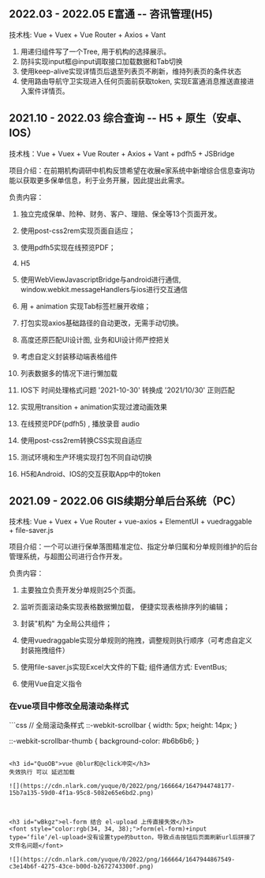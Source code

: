 <h2 id="ZhSM5">2022.03 - 2022.05       E富通 -- 咨讯管理(H5)</h2>
技术栈: Vue + Vuex + Vue Router + Axios + Vant

1. 用递归组件写了一个Tree, 用于机构的选择展示。
2. 防抖实现input框@input调取接口加载数据和Tab切换
3. 使用keep-alive实现详情页后退至列表页不刷新，维持列表页的条件状态
4. 使用路由导航守卫实现进入任何页面前获取token, 实现E富通消息推送直接进入案件详情页。



<h2 id="rLiAG">2021.10 - 2022.03       综合查询 --  H5 + 原生（安卓、IOS）</h2>
技术栈：Vue + Vuex + Vue Router + Axios + Vant + pdfh5 + JSBridge

项目介绍：在前期机构调研中机构反馈希望在收展e家系统中新增综合信息查询功能以获取更多保单信息，利于业务开展，因此提出此需求。

负责内容：

1. 独立完成保单、险种、财务、客户、理赔、保全等13个页面开发。
2. 使用post-css2rem实现页面自适应；
3. 使用pdfh5实现在线预览PDF；
4. H5 <audio>实现播放录音文件；
5. 使用WebViewJavascriptBridge与android进行通信, window.webkit.messageHandlers与ios进行交互通信
6. 用<transition> + animation 实现Tab标签栏展开收缩；
7. 打包实现axios基础路径的自动更改，无需手动切换。





1. 高度还原匹配UI设计图, 业务和UI设计师严控把关
1. 考虑自定义封装移动端表格组件
2. 列表数据多的情况下进行懒加载
3. IOS下 时间处理格式问题 '2021-10-30' 转换成 '2021/10/30' 正则匹配
4. 实现用transition + animation实现过渡动画效果
5. 在线预览PDF(pdfh5) , 播放录音 audio
6. 使用post-css2rem转换CSS实现自适应
7. 测试环境和生产环境实现打包不同自动切换
8. H5和Android、IOS的交互获取App中的token



<h2 id="UTszl">2021.09 - 2022.06       GIS续期分单后台系统（PC）</h2>
技术栈: Vue + Vuex + Vue Router + vue-axios + ElementUI +  vuedraggable + file-saver.js

项目介绍：一个可以进行保单落图精准定位、指定分单归属和分单规则维护的后台管理系统，与超图公司进行合作开发。

负责内容：

  1. 主要独立负责开发分单规则25个页面。

2. 监听页面滚动条实现表格数据懒加载， 便捷实现表格排序列的编辑；
3. 封装"机构" 为全局公共组件；
4. 使用vuedraggable实现分单规则的拖拽，调整规则执行顺序（可考虑自定义封装拖拽组件）
5. 使用file-saver.js实现Excel大文件的下载; 组件通信方式: EventBus;
6. 使用Vue自定义指令

<h3 id="GYEh8"></h3>
<h3 id="FPVUC">在vue项目中修改全局滚动条样式</h3>
```css
// 全局滚动条样式
::-webkit-scrollbar {
  width: 5px;
  height: 14px;
}

::-webkit-scrollbar-thumb {
  background-color: #b6b6b6;
}
```

<h3 id="QuoOB">vue @blur和@click冲突</h3>
失效执行 可以 延迟加载

![](https://cdn.nlark.com/yuque/0/2022/png/166664/1647944748177-15b7a135-59d0-4f1a-95c8-5082e65e6bd2.png)



<h3 id="wBkgz">el-form 结合 el-upload 上传直接失效</h3>
<font style="color:rgb(34, 34, 38);">form(el-form)+input type=‘file‘/el-upload+没有设置type的button，导致点击按钮后页面刷新url后拼接了文件名问题</font>

![](https://cdn.nlark.com/yuque/0/2022/png/166664/1647944867549-c3e14b6f-4275-43ce-b00d-b2672743300f.png)


